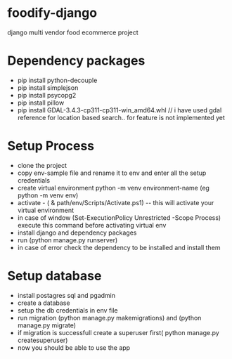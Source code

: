 # foodify-django
django multi vendor food ecommerce project


# Dependency packages
- pip install python-decouple
- pip install simplejson
- pip install psycopg2
- pip install pillow
-  pip install GDAL-3.4.3-cp311-cp311-win_amd64.whl  // i have used gdal reference for location based search.. for feature is not implemented yet

# Setup Process
- clone the project
- copy env-sample file and rename it to env and enter all the setup credentials
-  create virtual environment python -m venv environment-name (eg python -m venv env)
-  activate - ( & path/env/Scripts/Activate.ps1)  -- this will activate your virtual environment
-  in case of window (Set-ExecutionPolicy Unrestricted -Scope Process) execute this command before activating virtual env
-  install django and dependency packages
-  run (python manage.py runserver)
-  in case of error check the dependency to be installed and install them

# Setup database
- install postagres sql and pgadmin
- create a database
- setup the db credentials in env file
- run migration (python manage.py makemigrations) and (python manage.py migrate)
- if migration is successfull  create a superuser first( python manage.py createsuperuser)
- now you should be able to use the app
